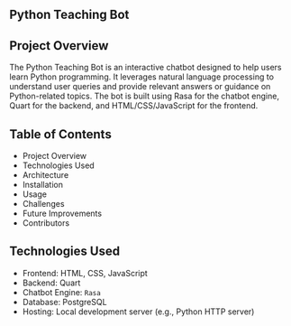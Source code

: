 ## Python Teaching Bot

## Project Overview
The Python Teaching Bot is an interactive chatbot designed to help users learn Python programming. It leverages natural language processing to understand user queries and provide relevant answers or guidance on Python-related topics. The bot is built using Rasa for the chatbot engine, Quart for the backend, and HTML/CSS/JavaScript for the frontend.


## Table of Contents
- Project Overview
- Technologies Used
- Architecture
- Installation
- Usage
- Challenges
- Future Improvements
- Contributors


## Technologies Used
- Frontend: HTML, CSS, JavaScript
- Backend: Quart
- Chatbot Engine: `Rasa`
- Database: PostgreSQL
- Hosting: Local development server (e.g., Python HTTP server)



